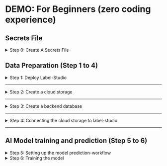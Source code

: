 # DEMO: For Beginners (zero coding experience)

## Secrets File

<details>
  <summary>Step 0: Create A Secrets File</summary>
 
### Step 0: Create A Secrets File

Create an empty text file, name it `secrets.txt`, then copy and paste the template below and save it.

```YAML
LS_HOST=
TOKEN=
S3_BUCKET=
S3_REGION=us-east-1
S3_ACCESS_KEY=
S3_SECRET_KEY=
S3_ENDPOINT=https://s3.wasabisys.com
DB_CONNECTION_STRING=
DB_NAME=label_studio
```

This file is **very important**, and you will be using it a lot, so keep it somewhere safe.


</details>

## Data Preparation (Step 1 to 4)

<details>
  <summary>Step 1: Deploy Label-Studio</summary>

### Step 1: Deploy Label-Studio

1. Sign up on Heroku: https://signup.heroku.com/ and verify your email.
2. Click this button: [<img src="https://www.herokucdn.com/deploy/button.svg" height="30px">](https://heroku.com/deploy?template=https://github.com/heartexlabs/label-studio/tree/heroku-persistent-pg).
3. Pick any name for the app (e.g., `label-studio-0`).
4. Change `DISABLE_SIGNUP_WITHOUT_LINK` from `0` to `1`. For `USERNAME`, type your **email address**.
5. Enter a username and password for the default account that you will use for label-studio.
6. Click `deploy`!

When your `label-studio` app is deployed, you will see something that like this:

![ls_deploy_ok](https://i.imgur.com/X8NuIkk.png)

7. Click on `View`, then login with your username and password. Copy the base URL of your home page and use it for `LS_HOST` in your `secrets.txt` file. For example: https://my-labelstudio.herokuapp.com – make sure you include `https://`, and don't include anything after `.com`.
  
```YAML
LS_HOST=https://replace-me-with-your-app-url.herokuapp.com
...
```
  
8. Click on your initials icon (top right) -> Account & Settings, then copy the value of `Access Token`. Add the token value to the `TOKEN` variable in your `secrets.txt` file. For example:
  
```YAML
...
TOKEN=SoMe-sUpEr-sEcReT-LaBeL-StUdIo-tOkEn
...
```

</details>

---

<details>
  <summary>Step 2: Create a cloud storage</summary>
  
### Step 2: Create a cloud storage

You would wanna keep your data in the cloud so it's easily moved between different apps. For that, you will create a **S**imple **S**torage **S**ervice (S3) bucket, where all your data will be kept.
There are a lot of options for S3-compatible object storage service, but here, we will use Wasabi.

1. Sign up on Wasabi: https://wasabi.com/sign-up/ and verify your email.
2. Open the console: https://console.wasabisys.com, then click on `Buckets` -> `CREATE BUCKET`.

![create_bucket](https://i.imgur.com/9Sxl8tg.png)

3. Pick up a name for your bucket (e.g., `data-0`), select a region (e.g., `us-east-1`), then click `Next`. Copy the value of the bucket and region name to your `secrets.txt` file. For example:
  
```YAML
...
S3_BUCKET=My-bUcKeT-NaMe
S3_REGION=us-east-1
...
```

4. Keep the options as they are, then click `Next`, then click `CREATE BUCKET`.

That's it! You made an S3 bucket! Now generate access id and secret to connect to the bucket.

5. Click on the key icon on the left bar -> click on `CREATE NEW ACCESS KEY`. Leave the default selection as it is, then click `create`.

![Generate key](https://i.imgur.com/D9Gggvu.jpeg)

6. Copy the keys to clipboard, then use the value of the access key id for `S3_ACCESS_KEY` and the secret key for `S3_SECRET_KEY` in your `secrets.txt` file (don't paste the name of the variables that were automatically copied, just their values). For example:

```YAML
...
S3_ACCESS_KEY=mY-s3-BuCkEt-aCcEsS-KeY
S3_SECRET_KEY=mY-sUpEr-sEcReT-S3-bUcKeT-SeCrEt-kEy
...
```
  
7. Visit [this page](https://wasabi-support.zendesk.com/hc/en-us/articles/360015106031-What-are-the-service-URLs-for-Wasabi-s-different-storage-regions-) and copy the Service URL that correspond to your bucket's region. Then use it's value for `S3_ENDPOINT` (e.g.,: the endpoint for `us-east-1` is `https://s3.wasabisys.com`). Make sure to add `https://` at the start of the endpoint URL! For example:
  
```YAML
...
S3_ENDPOINT=https://s3.wasabisys.com
...
```

</details>

---

<details>
  <summary>Step 3: Create a backend database</summary>
  
### Step 3: Create a backend database

This database will be used to store all the information related to the data generated by the project. We will use MongoDB as a backend database. You can create one for free with plenty of storage for what we need.

1. Sign up on MongoDB Atlast: https://www.mongodb.com/cloud/atlas/register and verify your email.
2. Visit https://cloud.mongodb.com and click on `Build a Database` -> select `Shared` -> `Create`.
3. Keep the options as they are. You can change the cluster name if you want, or just keep the default name.
4. Click `Create Cluster`, then pick a username and a strong password, then click `Create user`.
5. For the `IP Address`, enter `0.0.0.0/0` -> `Add Entry`. Then, click `Finish and close`.
6. Click `Go to database` -> click `Connect`. Select `Python` for the driver and `3.6 or later` for version.
 
![mongodb_con_str](https://i.imgur.com/9IwxYFg.png)

7. Copy the connection string and paste it as a value for `DB_CONNECTION_STRING` in your `secrets.txt` file, and leave the database name as it is. For example:
  
```YAML
...
DB_CONNECTION_STRING=mongodb+srv://server.mongodb.net/myFirstDatabase?retryWrites=true&w=majority
DB_NAME=label_studio
...
```

</details>

---

<details>
  <summary>Step 4: Connecting the cloud storage to label-studio</summary>
  
### Step 4: Connecting the cloud storage to label-studio

1. Go back to your label-studio application. Click on `Create project`.
2. Pick a name for your project, then click on `labeling setup` and select `object detection with bounding boxes`.
3. Remove the two default labels, then add the labels that you expect to see in your dataset (you can edit this later to add more). Make sure to add one label per line (note: the label should **not** include a backslash `\`!). Click on `Add`, then `save`.
4. Go the project settings (top right) -> click on `cloud storage` -> `add source storage`.
5. For `Bucket Name`, `Region Name`, `S3 endpoint`, `Access Key ID`, and `Secret Key` fields, use the values of `S3_BUCKET`, `S3_REGION`, `S3_ENDPOINT`, `S3_ACCESS_KEY`, `S3_SECRET_KEY` from your `secrets.txt` file, respectively.
6. Clear the `Session token` field and leave it empty. Toggle `Treat every bucket object as a source file` and `Recursive scan` to turn them ON, then click `Add storage`.

Now anything you upload the bucket can be synced to label studio!

**The upload interface:**

![upload](https://i.imgur.com/u4YwBKj.jpeg)

**After upload, sync:**

![sync](https://i.imgur.com/AZ7UKoy.jpeg)

Now if you upload any image to your bucket and sync the storage, you will be able see the images you uploaded as tasks in your label-studio project. You can label the objects in the image by opening a task -> clicking the label, then drawing a bounding box around the object -> submit.

</details>

---

## AI Model training and prediction (Step 5 to 6)

<details>
  <summary>Step 5: Setting up the model prediction-workflow</summary>
 
### Step 5: Setting up the model prediction-workflow

1. If you don't have an account yet, sign up on GitHub [here](https://github.com/signup) and verify your email.
2. First, [fork the model repository](https://github.com/bird-feeder/BirdFSD-YOLOv5/fork) by clicking on this button: [![](https://img.shields.io/badge/Fork-282a36?logo=github&style=for-the-badge)](https://github.com/bird-feeder/BirdFSD-YOLOv5/fork), then click `Create fork`.
3. In your fork page (the page URL will have `YOUR_USERNAME/BirdFSD-YOLOv5`; this is your fork page). Click on your forked repository `settings` -> `Secrets`.

<img src="https://i.imgur.com/xlVfoxX.png"  width="720"> 

4. For every variable in your `secrets.txt` file, copy and paste the name of the variable (before `=`) to the `Name` field and use the value that correspond to that name (after `=`) for the secret's `Value` field. Repeat this for every secret in your `secrets.txt` file.

<img src="https://i.imgur.com/fOKMgHy.png"  width="720"> 

</details>

<details>
  <summary>Step 6: Training the model</summary>
 
### Step 6: Training the model
  
- You can train your model when you have "enough" annotations. The number of annotations required for a reliable model will differ based on your use case and the size of your dataset (you can learn more [here](https://docs.ultralytics.com/tutorials/training-tips-best-results/)). Train your model every now and then after you annotate a sizeable chunk of your data (e.g., after every 100, 500 or 1000 new annotation). The more annotated data you add, the better the model will learn.
  
1. [Sign up to W&B](https://app.wandb.ai/login?signup=true) to track your training (optional, but recommended).

2. Log in to your Google account, then click on this button to open the training notebook: [![Open In Colab](https://colab.research.google.com/assets/colab-badge.svg)](https://colab.research.google.com/github/bird-feeder/BirdFSD-YOLOv5/blob/main/notebooks/BirdFSD_YOLOv5_train.ipynb)
3. Click on  `Copy to Drive`.
 
<img src="https://i.imgur.com/JspOAC0.png"  width="720"> 

  
4. Click on the folder icon, then Drag and drop `secrets.txt` to the files section in Google Colab.
<img src="https://i.imgur.com/j74yVQ7.png"  width="720"> 

5. Click right on the file -> `Rename file`, then rename it to `.env` (don't worry if you can't see the file after renaming it, it just became a hidden file).

<img src="https://i.imgur.com/cPF36Cw.png"  width="720"> 
  
6. Follow the instructions in the notebook to train the model. 

